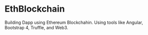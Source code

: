 # EthBlockchain
Building Dapp using Ethereum Blockchahin.  Using tools like Angular,  Bootstrap 4, Truffle, and Web3.
